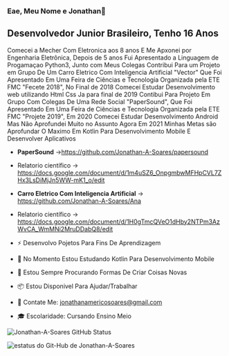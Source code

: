 ### Eae, Meu Nome e Jonathan👋
## Desenvolvedor Junior Brasileiro, Tenho 16 Anos 
  Comecei a Mecher Com Eletronica aos 8 anos E Me Apxonei por Engenharia Eletrônica,
  Depois de 5 anos Fui Apresentado a Linguagem de Progamaçao Python3, Junto com Meus Colegas 
  Contribui Para um Projeto em Grupo De Um Carro Eletrico Com Inteligencia Artificial "Vector"
  Que Foi Apresentado Em Uma Feira de Ciências e Tecnologia Organizada pela ETE FMC "Fecete 2018",
  No Final de 2018 Comecei Estudar Desenvolvimento web utilizando Html Css
  Ja para final de 2019 Contibui Para Projeto Em Grupo Com Colegas De Uma Rede Social "PaperSound",
  Que Foi Apresentado Em Uma Feira de Ciências e Tecnologia Organizada pela ETE FMC "Projete 2019",
  Em 2020 Comecei Estudar Desenvolvimento Android Mas Não Aprofundei Muito no Assunto
  Agora Em 2021 Minhas Metas são Aprofundar O Maximo Em Kotlin Para Desenvolvimento Mobile
  E Desenvolver Aplicativos  
   
- **PaperSound** ->https://github.com/Jonathan-A-Soares/papersound
- Relatorio científico -> https://docs.google.com/document/d/1m4uSZ6_OnpgmbwMFHpCVL7ZHx3LsDiMjJn5WW-mK1_o/edit
- **Carro Eletrico Com Inteligencia Artificial** -> https://github.com/Jonathan-A-Soares/Ana
- Relatorio científico -> https://docs.google.com/document/d/1H0gTmcQVeO1dHby2NTPm3AzWvCA_WmMNi2MruDDabQ8/edit

- ⚡  Desenvolvo Pojetos Para Fins De Aprendizagem 
- 🔬  No Momento Estou Estudando Kotlin Para Desenvolvimento Mobile
- 🔧  Estou Sempre Procurando Formas De Criar Coisas Novas 
- 📦  Estou Disponivel Para Ajudar/Trabalhar
- 📧  Contate Me: jonathanamericosoares@gmail.com
- 🎓  Escolaridade: Cursando Ensino Meio


![Jonathan-A-Soares GitHub Status](https://github-readme-stats.vercel.app/api?username=Jonathan-A-Soares&show_icons=true&theme=tokyonight)

<img aling="left" alt="estatus do Git-Hub de Jonathan-A-Soares" src="https://github-readme-stats.vercel.app/api/top-langs/?username=Jonathan-A-Soares&&langs_count=8&count_private=true&layout=compact&hide=Jupyter%20Notebook&theme=tokyonight"/>
